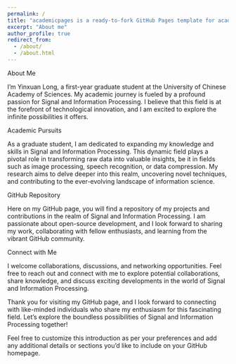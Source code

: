 ```yaml
---
permalink: /
title: "academicpages is a ready-to-fork GitHub Pages template for academic personal websites"
excerpt: "About me"
author_profile: true
redirect_from: 
  - /about/
  - /about.html
---
```


About Me

I’m Yinxuan Long, a first-year graduate student at the University of Chinese Academy of Sciences. My academic journey is fueled by a profound passion for Signal and Information Processing. I believe that this field is at the forefront of technological innovation, and I am excited to explore the infinite possibilities it offers.

Academic Pursuits

As a graduate student, I am dedicated to expanding my knowledge and skills in Signal and Information Processing. This dynamic field plays a pivotal role in transforming raw data into valuable insights, be it in fields such as image processing, speech recognition, or data compression. My research aims to delve deeper into this realm, uncovering novel techniques, and contributing to the ever-evolving landscape of information science.

GitHub Repository

Here on my GitHub page, you will find a repository of my projects and contributions in the realm of Signal and Information Processing. I am passionate about open-source development, and I look forward to sharing my work, collaborating with fellow enthusiasts, and learning from the vibrant GitHub community.

Connect with Me

I welcome collaborations, discussions, and networking opportunities. Feel free to reach out and connect with me to explore potential collaborations, share knowledge, and discuss exciting developments in the world of Signal and Information Processing.

Thank you for visiting my GitHub page, and I look forward to connecting with like-minded individuals who share my enthusiasm for this fascinating field. Let’s explore the boundless possibilities of Signal and Information Processing together!

Feel free to customize this introduction as per your preferences and add any additional details or sections you’d like to include on your GitHub homepage.
